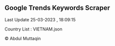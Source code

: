 

## Google Trends Keywords Scraper 
 
Last Update 25-03-2023 , 18:09:15

Country List :
VIETNAM.json



© Abdul Muttaqin 
